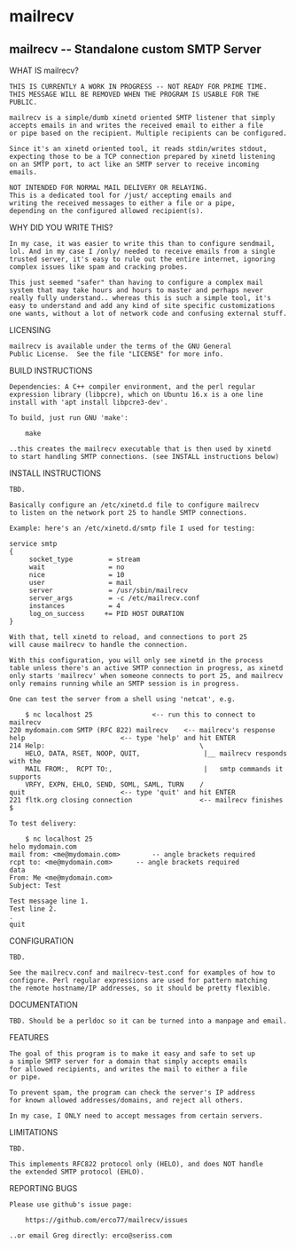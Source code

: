 # mailrecv
mailrecv -- Standalone custom SMTP Server
-----------------------------------------

WHAT IS mailrecv?

    THIS IS CURRENTLY A WORK IN PROGRESS -- NOT READY FOR PRIME TIME.
    THIS MESSAGE WILL BE REMOVED WHEN THE PROGRAM IS USABLE FOR THE PUBLIC.
    
    mailrecv is a simple/dumb xinetd oriented SMTP listener that simply
    accepts emails in and writes the received email to either a file
    or pipe based on the recipient. Multiple recipients can be configured.

    Since it's an xinetd oriented tool, it reads stdin/writes stdout, 
    expecting those to be a TCP connection prepared by xinetd listening
    on an SMTP port, to act like an SMTP server to receive incoming emails.

    NOT INTENDED FOR NORMAL MAIL DELIVERY OR RELAYING.
    This is a dedicated tool for /just/ accepting emails and 
    writing the received messages to either a file or a pipe,
    depending on the configured allowed recipient(s).
    
WHY DID YOU WRITE THIS?

    In my case, it was easier to write this than to configure sendmail,
    lol. And in my case I /only/ needed to receive emails from a single
    trusted server, it's easy to rule out the entire internet, ignoring
    complex issues like spam and cracking probes.

    This just seemed "safer" than having to configure a complex mail
    system that may take hours and hours to master and perhaps never
    really fully understand.. whereas this is such a simple tool, it's
    easy to understand and add any kind of site specific customizations
    one wants, without a lot of network code and confusing external stuff.

LICENSING

    mailrecv is available under the terms of the GNU General
    Public License.  See the file "LICENSE" for more info.

BUILD INSTRUCTIONS

    Dependencies: A C++ compiler environment, and the perl regular
    expression library (libpcre), which on Ubuntu 16.x is a one line
    install with 'apt install libpcre3-dev'.

    To build, just run GNU 'make':

        make

    ..this creates the mailrecv executable that is then used by xinetd
    to start handling SMTP connections. (see INSTALL instructions below)
        
INSTALL INSTRUCTIONS

    TBD. 

    Basically configure an /etc/xinetd.d file to configure mailrecv
    to listen on the network port 25 to handle SMTP connections.

    Example: here's an /etc/xinetd.d/smtp file I used for testing:

	service smtp
	{
	     socket_type         = stream
	     wait                = no
	     nice                = 10
	     user                = mail
	     server              = /usr/sbin/mailrecv
	     server_args         = -c /etc/mailrecv.conf
	     instances           = 4
	     log_on_success     += PID HOST DURATION
	}

    With that, tell xinetd to reload, and connections to port 25
    will cause mailrecv to handle the connection. 

    With this configuration, you will only see xinetd in the process
    table unless there's an active SMTP connection in progress, as xinetd
    only starts 'mailrecv' when someone connects to port 25, and mailrecv
    only remains running while an SMTP session is in progress.

    One can test the server from a shell using 'netcat', e.g.

        $ nc localhost 25				<-- run this to connect to mailrecv
	220 mydomain.com SMTP (RFC 822) mailrecv	<-- mailrecv's response
	help						<-- type 'help' and hit ENTER
	214 Help:                                       \
	    HELO, DATA, RSET, NOOP, QUIT,                |__ mailrecv responds with the
	    MAIL FROM:,  RCPT TO:,                       |   smtp commands it supports
	    VRFY, EXPN, EHLO, SEND, SOML, SAML, TURN    /
	quit						<-- type 'quit' and hit ENTER
	221 fltk.org closing connection                 <-- mailrecv finishes
	$

    To test delivery:

        $ nc localhost 25
	helo mydomain.com
	mail from: <me@mydomain.com>		-- angle brackets required
	rcpt to: <me@mydomain.com>		-- angle brackets required
	data
	From: Me <me@mydomain.com>
	Subject: Test

	Test message line 1.
	Test line 2.
	.
	quit

CONFIGURATION

    TBD.

    See the mailrecv.conf and mailrecv-test.conf for examples of how to
    configure. Perl regular expressions are used for pattern matching
    the remote hostname/IP addresses, so it should be pretty flexible.

DOCUMENTATION

    TBD. Should be a perldoc so it can be turned into a manpage and email.

FEATURES

    The goal of this program is to make it easy and safe to set up
    a simple SMTP server for a domain that simply accepts emails
    for allowed recipients, and writes the mail to either a file
    or pipe.

    To prevent spam, the program can check the server's IP address
    for known allowed addresses/domains, and reject all others.

    In my case, I ONLY need to accept messages from certain servers.

LIMITATIONS
   
    TBD.

    This implements RFC822 protocol only (HELO), and does NOT handle
    the extended SMTP protocol (EHLO).

REPORTING BUGS

    Please use github's issue page:

        https://github.com/erco77/mailrecv/issues

    ..or email Greg directly: erco@seriss.com
